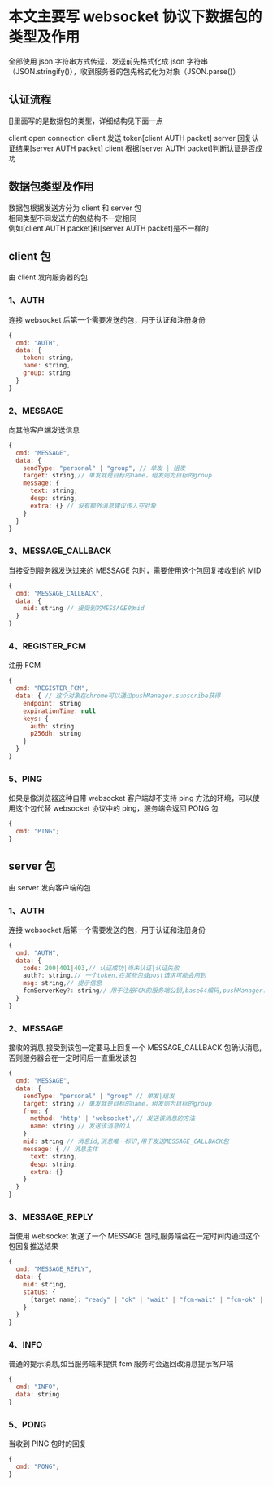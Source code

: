 # 本文主要写 websocket 协议下数据包的类型及作用

全部使用 json 字符串方式传送，发送前先格式化成 json 字符串（JSON.stringify()），收到服务器的包先格式化为对象（JSON.parse()）

## 认证流程

[]里面写的是数据包的类型，详细结构见下面一点

client open connection
client 发送 token[client AUTH packet]
server 回复认证结果[server AUTH packet]
client 根据[server AUTH packet]判断认证是否成功

## 数据包类型及作用

数据包根据发送方分为 client 和 server 包  
相同类型不同发送方的包结构不一定相同  
例如[client AUTH packet]和[server AUTH packet]是不一样的

## client 包

由 client 发向服务器的包

### 1、AUTH

连接 websocket 后第一个需要发送的包，用于认证和注册身份

```javascript
{
  cmd: "AUTH",
  data: {
    token: string,
    name: string,
    group: string
  }
}
```

### 2、MESSAGE

向其他客户端发送信息

```javascript
{
  cmd: "MESSAGE",
  data: {
    sendType: "personal" | "group", // 单发 | 组发
    target: string,// 单发就是目标的name，组发则为目标的group
    message: {
      text: string,
      desp: string,
      extra: {} // 没有额外消息建议传入空对象
    }
  }
}
```

### 3、MESSAGE_CALLBACK

当接受到服务器发送过来的 MESSAGE 包时，需要使用这个包回复接收到的 MID

```javascript
{
  cmd: "MESSAGE_CALLBACK",
  data: {
    mid: string // 接受到的MESSAGE的mid
  }
}
```

### 4、REGISTER_FCM

注册 FCM

```javascript
{
  cmd: "REGISTER_FCM",
  data: { // 这个对象在chrome可以通过pushManager.subscribe获得
    endpoint: string
    expirationTime: null
    keys: {
      auth: string
      p256dh: string
    }
  }
}
```

### 5、PING

如果是像浏览器这种自带 websocket 客户端却不支持 ping 方法的环境，可以使用这个包代替 websocket 协议中的 ping，服务端会返回 PONG 包

```javascript
{
  cmd: "PING";
}
```

## server 包

由 server 发向客户端的包

### 1、AUTH

连接 websocket 后第一个需要发送的包，用于认证和注册身份

```javascript
{
  cmd: "AUTH",
  data: {
    code: 200|401|403,// 认证成功|尚未认证|认证失败
    auth?: string,// 一个token,在某些包或post请求可能会用到
    msg: string,// 提示信息
    fcmServerKey?: string// 用于注册FCM的服务端公钥,base64编码,pushManager.subscribe的第二个参数
  }
}
```

### 2、MESSAGE

接收的消息,接受到该包一定要马上回复一个 MESSAGE_CALLBACK 包确认消息,否则服务器会在一定时间后一直重发该包

```javascript
{
  cmd: "MESSAGE",
  data: {
    sendType: "personal" | "group" // 单发|组发
    target: string // 单发就是目标的name，组发则为目标的group
    from: {
      method: 'http' | 'websocket',// 发送该消息的方法
      name: string // 发送该消息的人
    }
    mid: string // 消息id,消息唯一标识,用于发送MESSAGE_CALLBACK包
    message: { // 消息主体
      text: string,
      desp: string,
      extra: {}
    }
  }
}
```

### 3、MESSAGE_REPLY

当使用 websocket 发送了一个 MESSAGE 包时,服务端会在一定时间内通过这个包回复推送结果

```javascript
{
  cmd: "MESSAGE_REPLY",
  data: {
    mid: string,
    status: {
      [target name]: "ready" | "ok" | "wait" | "fcm-wait" | "fcm-ok" | "no"
    }
  }
}
```

### 4、INFO

普通的提示消息,如当服务端未提供 fcm 服务时会返回改消息提示客户端

```javascript
{
  cmd: "INFO",
  data: string
}
```

### 5、PONG

当收到 PING 包时的回复

```javascript
{
  cmd: "PONG";
}
```

